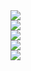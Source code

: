 <a href="https://github.com/titswort">
    <img align="center" src="https://github-readme-stats.vercel.app/api?username=titswort&count_private=true&show_icons=true&theme=midnight-purple" />
</a>
<br>
<a href="https://github.com/titswort/know-its-off">
    <img align="center" src="https://github-readme-stats.vercel.app/api/pin/?username=titswort&repo=know-its-off&show_icons=true&theme=midnight-purple" />
</a>
<br>
<a href="https://github.com/titswort/ai-character-generator">
    <img align="center" src="https://github-readme-stats.vercel.app/api/pin/?username=titswort&repo=ai-character-generator&show_icons=true&theme=midnight-purple" />
</a>
<br>
<a href="https://github.com/titswort/zombie-animator">
    <img align="center" src="https://github-readme-stats.vercel.app/api/pin/?username=titswort&repo=zombie-animator&show_icons=true&theme=midnight-purple" />
</a>
<br>
<a href="https://github.com/titswort">
    <img align="center" src="https://github-readme-stats.vercel.app/api/top-langs/?username=titswort&theme=midnight-purple&count_private=true" />
</a>
<!---->
